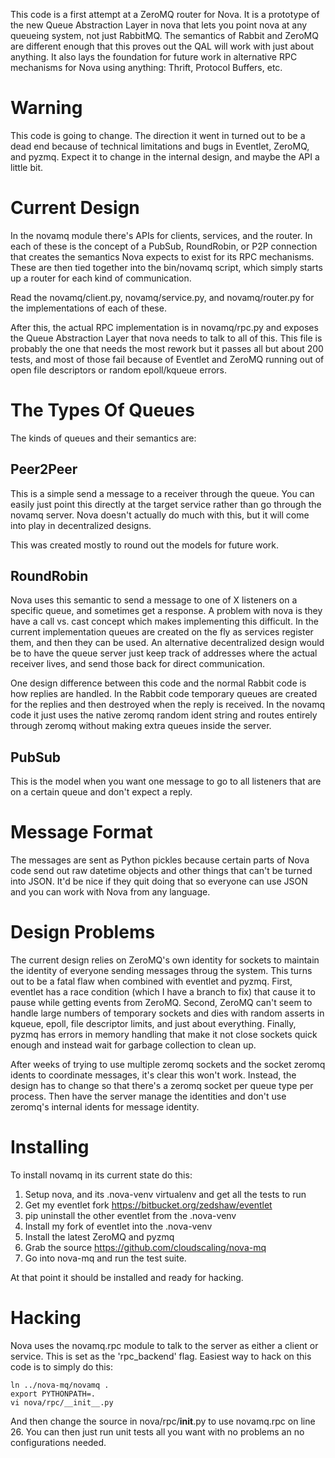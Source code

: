 This code is a first attempt at a ZeroMQ router for Nova.
It is a prototype of the new Queue Abstraction Layer in
nova that lets you point nova at any queueing system,
not just RabbitMQ.  The semantics of Rabbit and ZeroMQ
are different enough that this proves out the QAL will
work with just about anything.  It also lays the foundation
for future work in alternative RPC mechanisms for Nova
using anything:  Thrift, Protocol Buffers, etc.

Warning
=======

This code is going to change.  The direction it went in 
turned out to be a dead end because of technical limitations
and bugs in Eventlet, ZeroMQ, and pyzmq.  Expect it to
change in the internal design, and maybe the API a little
bit.


Current Design
==============

In the novamq module there's APIs for clients, 
services, and the router.  In each of these is
the concept of a PubSub, RoundRobin, or P2P connection
that creates the semantics Nova expects to exist
for its RPC mechanisms.  These are then tied together
into the bin/novamq script, which simply starts up
a router for each kind of communication.

Read the novamq/client.py, novamq/service.py, and
novamq/router.py for the implementations of each
of these.

After this, the actual RPC implementation is in
novamq/rpc.py and exposes the Queue Abstraction Layer
that nova needs to talk to all of this.  This file
is probably the one that needs the most rework
but it passes all but about 200 tests, and most of
those fail because of Eventlet and ZeroMQ running
out of open file descriptors or random epoll/kqueue
errors.

The Types Of Queues
===================

The kinds of queues and their semantics are:

Peer2Peer
---------

This is a simple send a message to a receiver through the queue.  You
can easily just point this directly at the target service rather than
go through the novamq server.  Nova doesn't actually do much with
this, but it will come into play in decentralized designs.

This was created mostly to round out the models for future
work.

RoundRobin
----------

Nova uses this semantic to send a message to one of X listeners on a
specific queue, and sometimes get a response.  A problem with nova is
they have a call vs. cast concept which makes implementing this
difficult.  In the current implementation queues are created on the
fly as services register them, and then they can be used.  An
alternative decentralized design would be to have the queue server
just keep track of addresses where the actual receiver lives, and
send those back for direct communication.

One design difference between this code and the normal Rabbit code is how
replies are handled.  In the Rabbit code temporary queues are created for the
replies and then destroyed when the reply is received.  In the novamq code it
just uses the native zeromq random ident string and routes entirely through
zeromq without making extra queues inside the server.

PubSub
------

This is the model when you want one message to go to all listeners that are on
a certain queue and don't expect a reply.

Message Format
==============

The messages are sent as Python pickles because certain parts of Nova code
send out raw datetime objects and other things that can't be turned into
JSON.  It'd be nice if they quit doing that so everyone can use JSON and
you can work with Nova from any language.


Design Problems
===============

The current design relies on ZeroMQ's own identity for sockets
to maintain the identity of everyone sending messages throug
the system.  This turns out to be a fatal flaw when combined
with eventlet and pyzmq.  First, eventlet has a race condition
(which I have a branch to fix) that cause it to pause while
getting events from ZeroMQ.  Second, ZeroMQ can't seem to handle
large numbers of temporary sockets and dies with random asserts
in kqueue, epoll, file descriptor limits, and just about everything.
Finally, pyzmq has errors in memory handling that make it not
close sockets quick enough and instead wait for garbage 
collection to clean up.

After weeks of trying to use multiple zeromq sockets and the
socket zeromq idents to coordinate messages, it's clear this
won't work.  Instead, the design has to change so that there's
a zeromq socket per queue type per process.  Then have the
server manage the identities and don't use zeromq's internal
idents for message identity.


Installing
==========

To install novamq in its current state do this:

1. Setup nova, and its .nova-venv virtualenv and get all the tests to run
3. Get my eventlet fork https://bitbucket.org/zedshaw/eventlet
4. pip uninstall the other eventlet from the .nova-venv
5. Install my fork of eventlet into the .nova-venv
6. Install the latest ZeroMQ and pyzmq
2. Grab the source https://github.com/cloudscaling/nova-mq
7. Go into nova-mq and run the test suite.

At that point it should be installed and ready for hacking.

Hacking
=======

Nova uses the novamq.rpc module to talk to the server as either a client or
service.  This is set as the 'rpc_backend' flag.  Easiest way to hack on this
code is to simply do this:

    ln ../nova-mq/novamq .
    export PYTHONPATH=.
    vi nova/rpc/__init__.py

And then change the source in nova/rpc/__init__.py to use novamq.rpc on line
26.  You can then just run unit tests all you want with no problems an no
configurations needed.


